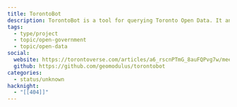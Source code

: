 ```yaml
---
title: TorontoBot
description: TorontoBot is a tool for querying Toronto Open Data. It answers questions either on the command line or as a Discord bot.
tags:
  - type/project
  - topic/open-government
  - topic/open-data
social:
  website: https://torontoverse.com/articles/a6_rscnPTmG_8auFQPvg7w/meet-torontobot-torontoverses-ai-powered-municipal
  github: https://github.com/geomodulus/torontobot
categories:
  - status/unknown
hacknight:
  - "[[404]]"
---
```

